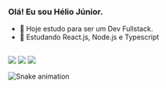 ### Olá! Eu sou Hélio Júnior.

- 🔭 Hoje estudo para ser um Dev Fullstack.
- 🌱 Estudando React.js, Node.js e Typescript




##

<div>   
  <a href="https://instagram.com/heliodevjunior42" target="_blank"><img src="https://img.shields.io/badge/-Instagram-%23E4405F?style=for-the-badge&logo=instagram&logoColor=white" target="_blank"></a> 
  <a href = "mailto:helio.junior.ads@gmail.com"><img src="https://img.shields.io/badge/-Gmail-%23333?style=for-the-badge&logo=gmail&logoColor=white" target="_blank"></a>
  <a href="https://www.linkedin.com/in/h%C3%A9lio-j%C3%BAnior-81aa6612a/" target="_blank"><img src="https://img.shields.io/badge/-LinkedIn-%230077B5?style=for-the-badge&logo=linkedin&logoColor=white" target="_blank"></a> 
 
  ![Snake animation](https://github.com/Helio-junior-ADS/Helio-junior-ADS/blob/output/github-contribution-grid-snake.svg)
 
</div>
